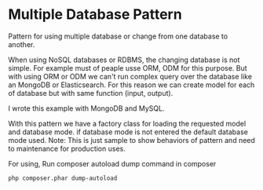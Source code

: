# Multiple Database Pattern
Pattern for using multiple database or change from one database to another.

When using NoSQL databases or RDBMS, the changing database is not simple. For example must of peaple usse ORM, ODM for this purpose. But with using ORM or ODM we can't run complex query over the database like an MongoDB or Elasticsearch.
For this reason we can create model for each of database but with same function (input, output).

I wrote this example with MongoDB and MySQL.

With this pattern we have a factory class for loading the requested model and database mode. if database mode is not entered the default database mode used.
Note: This is just sample to show behaviors of pattern and need to maintenance for production uses.

For using, Run composer autoload dump command in composer

~~~
php composer.phar dump-autoload
~~~